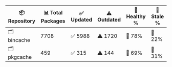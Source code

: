 | 📦 Repository | 📊 Total Packages | ✅ Updated | ⚠️ Outdated | 💚 Healthy % | 🔴 Stale % |
|---------------|-------------------|------------|-------------|-------------|------------|
| 🗂️ bincache | 7708 | ✅ 5988 | ⚠️ 1720 | 💚 78% | 🔴 22% |
| 🗂️ pkgcache | 459 | ✅ 315 | ⚠️ 144 | 💚 69% | 🔴 31% |

